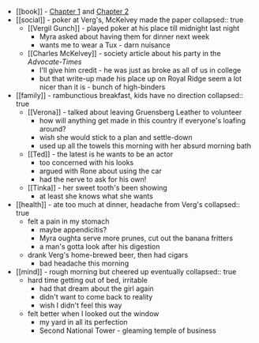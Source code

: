 - [[book]] - [Chapter 1](https://standardebooks.org/ebooks/sinclair-lewis/babbitt/text/chapter-1) and [Chapter 2](https://standardebooks.org/ebooks/sinclair-lewis/babbitt/text/chapter-2)
- [[social]] - poker at Verg's, McKelvey made the paper
  collapsed:: true
	- [[Vergil Gunch]] - played poker at his place till midnight last night
		- Myra asked about having them for dinner next week
		- wants me to wear a Tux - darn nuisance
	- [[Charles McKelvey]] - society article about his party in the *Advocate-Times*
		- I'll give him credit - he was just as broke as all of us in college
		- but that write-up made his place up on Royal Ridge seem a lot nicer than it is - bunch of high-binders
- [[family]] - rambunctious breakfast, kids have no direction
  collapsed:: true
	- [[Verona]] - talked about leaving Gruensberg Leather to volunteer
		- how will anything get made in this country if everyone's loafing around?
		- wish she would stick to a plan and settle-down
		- used up all the towels this morning with her absurd morning bath
	- [[Ted]] - the latest is he wants to be an actor
		- too concerned with his looks
		- argued with Rone about using the car
		- had the nerve to ask for his own!
	- [[Tinka]] - her sweet tooth's been showing
		- at least she knows what she wants
- [[health]] - ate too much at dinner, headache from Verg's
  collapsed:: true
	- felt a pain in my stomach
		- maybe appendicitis?
		- Myra oughta serve more prunes, cut out the banana fritters
		- a man's gotta look after his digestion
	- drank Verg's home-brewed beer, then had cigars
		- bad headache this morning
- [[mind]] - rough morning but cheered up eventually
  collapsed:: true
	- hard time getting out of bed, irritable
		- had that dream about the girl again
		- didn't want to come back to reality
		- wish I didn't feel this way
	- felt better when I looked out the window
		- my yard in all its perfection
		- Second National Tower - gleaming temple of business